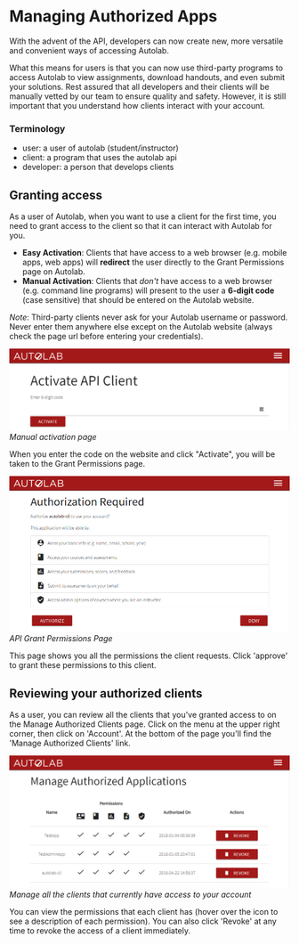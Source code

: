
# Managing Authorized Apps

With the advent of the API, developers can now create new, more versatile and convenient ways of accessing Autolab. 

What this means for users is that you can now use third-party programs to access Autolab to view assignments, download handouts, and even submit your solutions. Rest assured that all developers and their clients will be manually vetted by our team to ensure quality and safety. However, it is still important that you understand how clients interact with your account.

### Terminology

- user: a user of autolab (student/instructor)
- client: a program that uses the autolab api
- developer: a person that develops clients

## Granting access

As a user of Autolab, when you want to use a client for the first time, you need to grant access to the client so that it can interact with Autolab for you.

- __Easy Activation__: Clients that have access to a web browser (e.g. mobile apps, web apps) will __redirect__ the user directly to the Grant Permissions page on Autolab.
- __Manual Activation__: Clients that _don't_ have access to a web browser (e.g. command line programs) will present to the user a __6-digit code__ (case sensitive) that should be entered on the Autolab website.

_Note_: Third-party clients never ask for your Autolab username or password. Never enter them anywhere else except on the Autolab website (always check the page url before entering your credentials).

![API Manual Activation Page](/images/api/api-activate.png)
_Manual activation page_

When you enter the code on the website and click "Activate", you will be taken to the Grant Permissions page.

![API Grant Permissions Page](/images/api/api-permissions.png)
_API Grant Permissions Page_

This page shows you all the permissions the client requests. Click 'approve' to grant these permissions to this client.

## Reviewing your authorized clients

As a user, you can review all the clients that you've granted access to on the Manage Authorized Clients page. Click on the menu at the upper right corner, then click on 'Account'. At the bottom of the page you'll find the 'Manage Authorized Clients' link.

![API Manage Authorized Clients Page](/images/api/api-manage-clients.png)
_Manage all the clients that currently have access to your account_

You can view the permissions that each client has (hover over the icon to see a description of each permission). You can also click 'Revoke' at any time to revoke the access of a client immediately.
